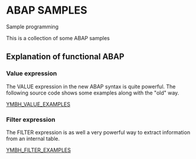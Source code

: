 # ABAP SAMPLES
 Sample programming

This is a collection of some ABAP samples


## Explanation of functional ABAP
### Value expression
The VALUE expression in the new ABAP syntax is quite powerful. The following source code shows some examples along with the "old" way.

[YMBH_VALUE_EXAMPLES](/src/ymbh_value_examples.prog.abap)

### Filter expression
The FILTER expression is as well a very powerful way to extract information from an internal table. 

[YMBH_FILTER_EXAMPLES](/src/ymbh_filter_examples.prog.abap)
